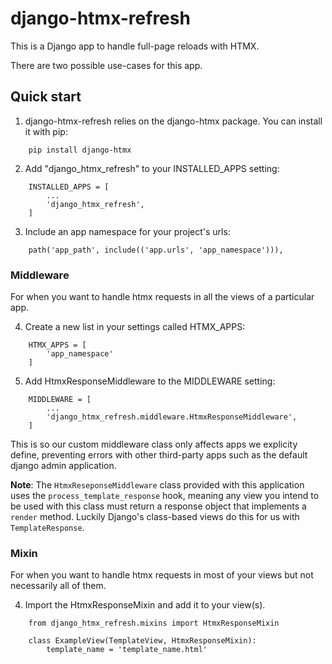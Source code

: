 # django-htmx-refresh

This is a Django app to handle full-page reloads with HTMX.

There are two possible use-cases for this app.

## Quick start

1. django-htmx-refresh relies on the django-htmx package. You can install it with pip:

```
    pip install django-htmx
```

2. Add "django_htmx_refresh" to your INSTALLED_APPS setting:

```
    INSTALLED_APPS = [
        ...
        'django_htmx_refresh',
    ]
```

3. Include an app namespace for your project's urls:

```
    path('app_path', include(('app.urls', 'app_namespace'))),
```

### Middleware

For when you want to handle htmx requests in all the views of a particular app.

4. Create a new list in your settings called HTMX_APPS:

```
    HTMX_APPS = [
        'app_namespace'
    ]
```
5.  Add HtmxResponseMiddleware to the MIDDLEWARE setting:

```
    MIDDLEWARE = [
        ...
        'django_htmx_refresh.middleware.HtmxResponseMiddleware',
    ]
```

This is so our custom middleware class only affects apps we explicity define, preventing errors with other third-party apps such as the default django admin application.

**Note**: The `HtmxReseponseMiddleware` class provided with this application uses the `process_template_response` hook, meaning any view you intend to be used with this class must return a response object that implements a `render` method. Luckily Django's class-based views do this for us with `TemplateResponse`.

### Mixin

For when you want to handle htmx requests in most of your views but not necessarily all of them.

4. Import the HtmxResponseMixin and add it to your view(s).

```
    from django_htmx_refresh.mixins import HtmxResponseMixin

    class ExampleView(TemplateView, HtmxResponseMixin):
        template_name = 'template_name.html'
```
